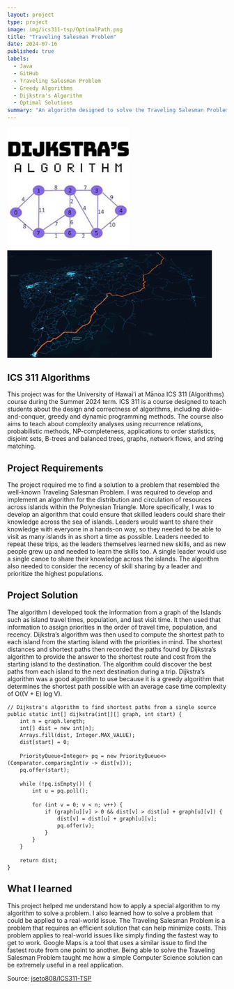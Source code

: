 ```yaml
---
layout: project
type: project
image: img/ics311-tsp/OptimalPath.png
title: "Traveling Salesman Problem"
date: 2024-07-16
published: true
labels:
  - Java
  - GitHub
  - Traveling Salesman Problem
  - Greedy Algorithms
  - Dijkstra's Algorithm
  - Optimal Solutions
summary: "An algorithm designed to solve the Traveling Salesman Problem using Dijkstra's Algorithm for ICS 311."
---
```


<div class="text-center p-4">
  <img width="280px" src="../img/ics311-tsp/Dijkstra.jpg" class="img-thumbnail" >
  <img width="470px" src="../img/ics311-tsp/ShortestPath.png" class="img-thumbnail" >
</div>

## ICS 311 Algorithms
This project was for the University of Hawai’i at Mānoa ICS 311 (Algorithms) course during the Summer 2024 term. ICS 311 is a course designed to teach students about the design and correctness of algorithms, including divide-and-conquer, greedy and dynamic programming methods. The course also aims to teach about complexity analyses using recurrence relations, probabilistic methods, NP-completeness, applications to order statistics, disjoint sets, B-trees and balanced trees, graphs, network flows, and string matching.

## Project Requirements
The project required me to find a solution to a problem that resembled the well-known Traveling Salesman Problem. I was required to develop and implement an algorithm for the distribution and circulation of resources across islands within the Polynesian Triangle. More specifically, I was to develop an algorithm that could ensure that skilled leaders could share their knowledge across the sea of islands. Leaders would want to share their knowledge with everyone in a hands-on way, so they needed to be able to visit as many islands in as short a time as possible. Leaders needed to repeat these trips, as the leaders themselves learned new skills, and as new people grew up and needed to learn the skills too. A single leader would use a single canoe to share their knowledge across the islands. The algorithm also needed to consider the recency of skill sharing by a leader and prioritize the highest populations.

## Project Solution
The algorithm I developed took the information from a graph of the Islands such as island travel times, population, and last visit time. It then used that information to assign priorities in the order of travel time, population, and recency. Dijkstra’s algorithm was then used to compute the shortest path to each island from the starting island with the priorities in mind. The shortest distances and shortest paths then recorded the paths found by Dijkstra’s algorithm to provide the answer to the shortest route and cost from the starting island to the destination. The algorithm could discover the best paths from each island to the next destination during a trip. Dijkstra’s algorithm was a good algorithm to use because it is a greedy algorithm that determines the shortest path possible with an average case time complexity of O((V + E) log V).

```
// Dijkstra's algorithm to find shortest paths from a single source
public static int[] dijkstra(int[][] graph, int start) {
    int n = graph.length;
    int[] dist = new int[n];
    Arrays.fill(dist, Integer.MAX_VALUE);
    dist[start] = 0;

    PriorityQueue<Integer> pq = new PriorityQueue<>(Comparator.comparingInt(v -> dist[v]));
    pq.offer(start);

    while (!pq.isEmpty()) {
        int u = pq.poll();

        for (int v = 0; v < n; v++) {
            if (graph[u][v] > 0 && dist[v] > dist[u] + graph[u][v]) {
                dist[v] = dist[u] + graph[u][v];
                pq.offer(v);
            }
        }
    }

    return dist;
}
```

## What I learned
This project helped me understand how to apply a special algorithm to my algorithm to solve a problem. I also learned how to solve a problem that could be applied to a real-world issue. The Traveling Salesman Problem is a problem that requires an efficient solution that can help minimize costs. This problem applies to real-world issues like simply finding the fastest way to get to work. Google Maps is a tool that uses a similar issue to find the fastest route from one point to another. Being able to solve the Traveling Salesman Problem taught me how a simple Computer Science solution can be extremely useful in a real application.

Source: <a href="https://github.com/jseto808/ICS311-TSP.git"><i class="large github icon "></i>jseto808/ICS311-TSP</a>
